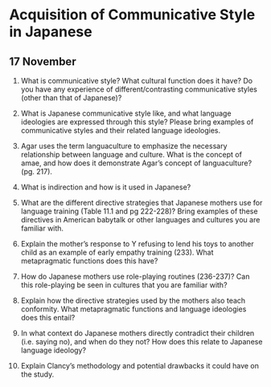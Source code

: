 ---
...

Acquisition of Communicative Style in Japanese
==============================================

17 November
-----------

1.  What is communicative style? What cultural function does it have? Do
    you have any experience of different/contrasting communicative
    styles (other than that of Japanese)?

2.  What is Japanese communicative style like, and what language
    ideologies are expressed through this style? Please bring examples
    of communicative styles and their related language ideologies.

3.  Agar uses the term languaculture to emphasize the necessary
    relationship between language and culture. What is the concept of
    amae, and how does it demonstrate Agar’s concept of
    languaculture? (pg. 217).

4.  What is indirection and how is it used in Japanese?

5.  What are the different directive strategies that Japanese mothers
    use for language training (Table 11.1 and pg 222-228)? Bring
    examples of these directives in American babytalk or other languages
    and cultures you are familiar with.

6.  Explain the mother’s response to Y refusing to lend his toys to
    another child as an example of early empathy training (233). What
    metapragmatic functions does this have?

7.  How do Japanese mothers use role-playing routines (236-237)? Can
    this role-playing be seen in cultures that you are familiar with?

8.  Explain how the directive strategies used by the mothers also
    teach conformity. What metapragmatic functions and language
    ideologies does this entail?

9.  In what context do Japanese mothers directly contradict their
    children (i.e. saying no), and when do they not? How does this
    relate to Japanese language ideology?

10. Explain Clancy’s methodology and potential drawbacks it could have
    on the study.
